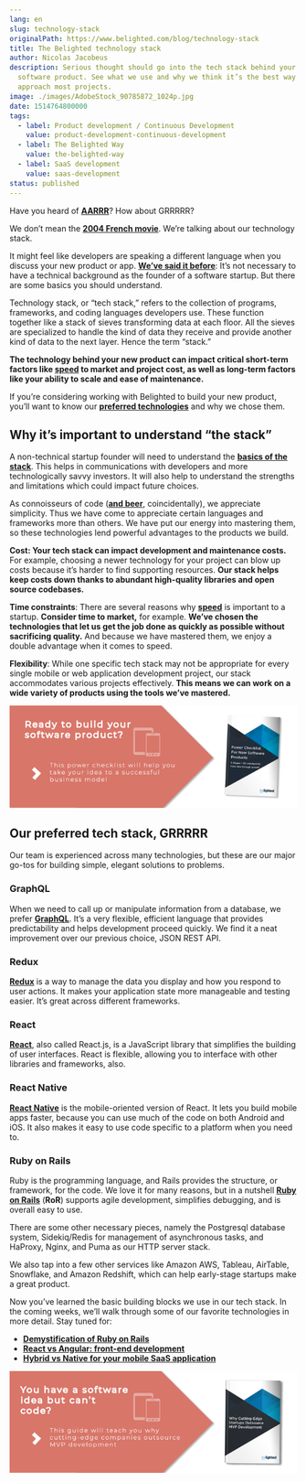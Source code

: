 ```yaml
---
lang: en
slug: technology-stack
originalPath: https://www.belighted.com/blog/technology-stack
title: The Belighted technology stack
author: Nicolas Jacobeus
description: Serious thought should go into the tech stack behind your new
  software product. See what we use and why we think it’s the best way to
  approach most projects.
image: ./images/AdobeStock_90785872_1024p.jpg
date: 1514764800000
tags:
  - label: Product development / Continuous Development
    value: product-development-continuous-development
  - label: The Belighted Way
    value: the-belighted-way
  - label: SaaS development
    value: saas-development
status: published
---
```

Have you heard of **[AARRR](https://www.pierrelechelle.com/aarrr-pirate-metrics)**? How about GRRRRR?

We don’t mean the **[2004 French movie](https://en.wikipedia.org/wiki/RRRrrrr!!!)**. We’re talking about our technology stack.

It might feel like developers are speaking a different language when you discuss your new product or app. **[We’ve said it before](https://www.belighted.com/blog/non-technical-startup-founders)**: It’s not necessary to have a technical background as the founder of a software startup. But there are some basics you should understand.

Technology stack, or “tech stack,” refers to the collection of programs, frameworks, and coding languages developers use. These function together like a stack of sieves transforming data at each floor. All the sieves are specialized to handle the kind of data they receive and provide another kind of data to the next layer. Hence the term “stack.”

**The technology behind your new product can impact critical short-term factors like [speed](https://www.belighted.com/blog/successful-startups-speed) to market and project cost, as well as long-term factors like your ability to scale and ease of maintenance.**

If you’re considering working with Belighted to build your new product, you’ll want to know our **[preferred technologies](https://www.belighted.com/technologies)** and why we chose them.

Why it’s important to understand “the stack”
--------------------------------------------

A non-technical startup founder will need to understand the **[basics of the stack](https://wtfismyengineertalkingabout.com/2017/03/11/wtf-is-a-tech-stack/)**. This helps in communications with developers and more technologically savvy investors. It will also help to understand the strengths and limitations which could impact future choices.

As connoisseurs of code (**[and beer](https://www.belighted.com/about)**, coincidentally), we appreciate simplicity. Thus we have come to appreciate certain languages and frameworks more than others. We have put our energy into mastering them, so these technologies lend powerful advantages to the products we build.

**Cost: Your tech stack can impact development and maintenance costs.** For example, choosing a newer technology for your project can blow up costs because it’s harder to find supporting resources. **Our stack helps keep costs down thanks to abundant high-quality libraries and open source codebases.**

**Time constraints**: There are several reasons why **[speed](https://www.belighted.com/blog/successful-startups-speed)** is important to a startup. **Consider time to market,** for example. **We’ve chosen the technologies that let us get the job done as quickly as possible without sacrificing quality.** And because we have mastered them, we enjoy a double advantage when it comes to speed.

**Flexibility**: While one specific tech stack may not be appropriate for every single mobile or web application development project, our stack accommodates various projects effectively. **This means we can work on a wide variety of products using the tools we’ve mastered.**

**[![New Call-to-action](/content/images/legacy/UPTtKvQU_5rjKfQJ1Qjwk.png)](https://cta-redirect.hubspot.com/cta/redirect/1684659/fb3606cc-cc1b-47d0-ae85-2c9f69837fe2)**

Our preferred tech stack, GRRRRR
--------------------------------

Our team is experienced across many technologies, but these are our major go-tos for building simple, elegant solutions to problems.

### GraphQL

When we need to call up or manipulate information from a database, we prefer **[GraphQL](https://graphql.org/)**. It’s a very flexible, efficient language that provides predictability and helps development proceed quickly. We find it a neat improvement over our previous choice, JSON REST API.

### Redux

**[Redux](https://redux.js.org/)** is a way to manage the data you display and how you respond to user actions. It makes your application state more manageable and testing easier. It’s great across different frameworks.

### React

**[React](https://reactjs.org/)**, also called React.js, is a JavaScript library that simplifies the building of user interfaces. React is flexible, allowing you to interface with other libraries and frameworks, also.

### React Native

**[React Native](https://facebook.github.io/react-native/)** is the mobile-oriented version of React. It lets you build mobile apps faster, because you can use much of the code on both Android and iOS. It also makes it easy to use code specific to a platform when you need to.

### Ruby on Rails

Ruby is the programming language, and Rails provides the structure, or framework, for the code. We love it for many reasons, but in a nutshell **[Ruby on Rails](https://rubyonrails.org/)** (**RoR**) supports agile development, simplifies debugging, and is overall easy to use.

There are some other necessary pieces, namely the Postgresql database system, Sidekiq/Redis for management of asynchronous tasks, and HaProxy, Nginx, and Puma as our HTTP server stack.

We also tap into a few other services like Amazon AWS, Tableau, AirTable, Snowflake, and Amazon Redshift, which can help early-stage startups make a great product.

Now you’ve learned the basic building blocks we use in our tech stack. In the coming weeks, we’ll walk through some of our favorite technologies in more detail. Stay tuned for:

*   **[Demystification of Ruby on Rails](/blog/ruby-on-rails-demystified)**
*   **[React vs Angular: front-end development](/blog/front-end-react-angular)**
*   **[Hybrid vs Native for your mobile SaaS application](/blog/mobile-saas-native-hybrid)**

[![You have a software idea but can't code?](/content/images/legacy/2r_muYcfC0X7-yUFIS_kd.png)](https://cta-redirect.hubspot.com/cta/redirect/1684659/2a757af5-8c70-4e5b-bd84-3e0c399fa61d)